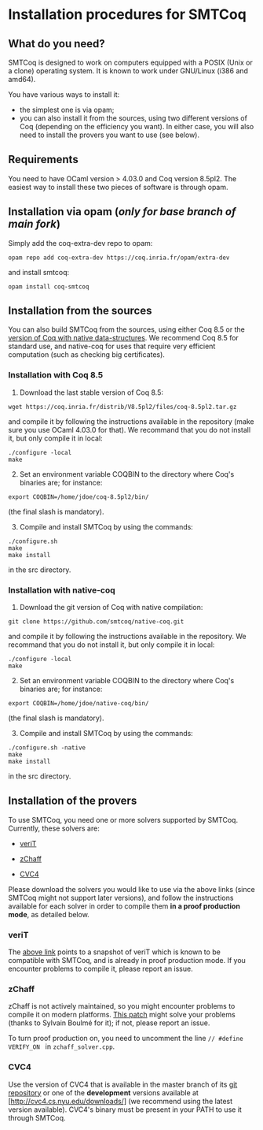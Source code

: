# Installation procedures for SMTCoq

## What do you need?

SMTCoq is designed to work on computers equipped with a POSIX (Unix or a
clone) operating system. It is known to work under GNU/Linux (i386 and
amd64).

You have various ways to install it:
- the simplest one is via opam;
- you can also install it from the sources, using two different versions
  of Coq (depending on the efficiency you want).
In either case, you will also need to install the provers you want to
use (see below).

## Requirements

You need to have OCaml version > 4.03.0 and Coq version 8.5pl2. The easiest
way to install these two pieces of software is through opam.

## Installation via opam (*only for base branch of main fork*)

Simply add the coq-extra-dev repo to opam:
```
opam repo add coq-extra-dev https://coq.inria.fr/opam/extra-dev
```
and install smtcoq:
```
opam install coq-smtcoq
```


## Installation from the sources

You can also build SMTCoq from the sources, using either Coq 8.5 or the
[version of Coq with native data-structures](https://github.com/smtcoq/native-coq).
We recommend Coq 8.5 for standard use, and native-coq for uses that
require very efficient computation (such as checking big certificates).


### Installation with Coq 8.5

1. Download the last stable version of Coq 8.5:
```
wget https://coq.inria.fr/distrib/V8.5pl2/files/coq-8.5pl2.tar.gz
```
   and compile it by following the instructions available in the
   repository (make sure you use OCaml 4.03.0 for that). We recommand
   that you do not install it, but only compile it in local:
```
./configure -local
make
```

2. Set an environment variable COQBIN to the directory where Coq's
   binaries are; for instance:
```
export COQBIN=/home/jdoe/coq-8.5pl2/bin/
```
   (the final slash is mandatory).

3. Compile and install SMTCoq by using the commands:
```
./configure.sh
make
make install
```
   in the src directory.


### Installation with native-coq

1. Download the git version of Coq with native compilation:
```
git clone https://github.com/smtcoq/native-coq.git
```
   and compile it by following the instructions available in the
   repository. We recommand that you do not install it, but only compile
   it in local:
```
./configure -local
make
```

2. Set an environment variable COQBIN to the directory where Coq's
   binaries are; for instance:
```
export COQBIN=/home/jdoe/native-coq/bin/
```
   (the final slash is mandatory).

3. Compile and install SMTCoq by using the commands:
```
./configure.sh -native
make
make install
```
   in the src directory.


## Installation of the provers

To use SMTCoq, you need one or more solvers supported by SMTCoq.
Currently, these solvers are:

- [veriT](https://www.lri.fr/~keller/Documents-recherche/Smtcoq/verit2c2b43b.tar.gz)

- [zChaff](http://www.princeton.edu/~chaff/zchaff.html)

- [CVC4](http://cvc4.cs.nyu.edu)

Please download the solvers you would like to use via the above links
(since SMTCoq might not support later versions), and follow the
instructions available for each solver in order to compile them **in a
proof production mode**, as detailed below.


### veriT

The
[above link](https://www.lri.fr/~keller/Documents-recherche/Smtcoq/verit2c2b43b.tar.gz)
points to a snapshot of veriT which is known to be compatible with
SMTCoq, and is already in proof production mode. If you encounter
problems to compile it, please report an issue.


### zChaff

zChaff is not actively maintained, so you might encounter problems to
compile it on modern platforms.
[This patch](https://www.lri.fr/~keller/Documents-recherche/Smtcoq/zchaff64.patch)
might solve your problems (thanks to Sylvain Boulmé for it); if not,
please report an issue.

To turn proof production on, you need to uncomment the line
`// #define VERIFY_ON ` in `zchaff_solver.cpp`.


### CVC4

Use the version of CVC4 that is available in the master branch of its
[git repository](https://github.com/CVC4/CVC4) or one of the **development**
versions available at [http://cvc4.cs.nyu.edu/downloads/] (we recommend using
the latest version available). CVC4's binary must be present in your PATH to use
it through SMTCoq.
